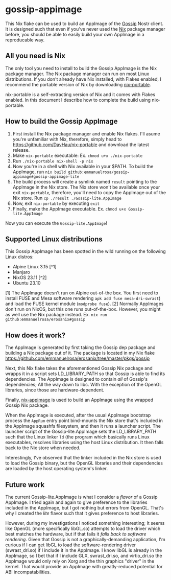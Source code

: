# gossip-appimage

This Nix flake can be used to build an AppImage of the [Gossip](https://github.com/mikedilger/gossip) Nostr client. It is designed such that even if you've never used the [Nix](https://nixos.org/) package manager before, you should be able to easily build your own AppImage in a reproducable way.

## All you need is Nix

The only tool you need to install to build the Gossip AppImage is the Nix package manager. The Nix package manager can run on most Linux distributions. If you don't already have Nix installed, with Flakes enabled, I recommend the portable version of Nix by downloading [nix-portable](https://github.com/DavHau/nix-portable). 

nix-portable is a self-extracting version of Nix and it comes with Flakes enabled. In this document I describe how to complete the build using nix-portable.

## How to build the Gossip AppImage

1. First install the Nix package manager and enable Nix flakes. I'll asume you're unfamiliar with Nix, therefore, simply head to https://github.com/DavHau/nix-portable and download the latest release.
2. Make `nix-portable` executable: Ex. `chmod u+x ./nix-portable`
3. Run `./nix-portable nix-shell -p nix`
4. Now you're in a shell with Nix available in your $PATH. To build the AppImage, run `nix build github:emmanuelrosa/gossip-appimage#gossip-appimage-lite`
5. The build process will create a symlink named `result` pointing to the AppImage in the Nix store. The Nix store won't be available once your exit `nix-portable`, therefore, you'll need to copy the AppImage out of the Nix store. Run `cp ./result ./Gossip-lite.AppImage`
6. Now, exit `nix-portable` by executing `exit`
7. Finally, make the AppImage executable. Ex. `chmod u+x Gossip-lite.AppImage`

Now you can execute the `Gossip-lite.AppImage`!

## Supported Linux distributions

This Gossip AppImage has been spotted in the wild running on the following Linux distros:

- Alpine Linux 3.15 [^1]
- Manjaro
- NixOS 23.11 [^2]
- Ubuntu 23.10

[1] The AppImage doesn't run on Alpine out-of-the box. You first need to install FUSE and Mesa software rendering `apk add fuse mesa-dri-swrast`) and load the FUSE kernel module (`modprobe fuse`).
[2] Normally AppImages don't run on NixOS, but this one runs out-of-the-box. However, you might as well use the Nix package instead. Ex. `nix run github:emmanuelrosa/erosanix#gossip`

## How does it work?

The AppImage is generated by first taking the Gossip dep package and building a Nix package out of it. The package is located in my Nix flake https://github.com/emmanuelrosa/erosanix/tree/master/pkgs/gossip

Next, this Nix flake takes the aforementioned Gossip Nix package and wrapps it in a script sets LD_LIBRARY_PATH so that Gossip is able to find its dependencies. The AppImage is designed to contain *all* of Gossip's dependencies; All the way down to libc. With the exception of the OpenGL libraries, since those are hardware-dependent.

Finally, [nix-appimage](https://github.com/ralismark/nix-appimage) is used to build an AppImage using the wrapped Gossip Nix package.

When the AppImage is executed, after the usual AppImage bootstrap process the `AppRun` entry point bind-mounts the Nix store that's included in the AppImage squashfs filesystem, and then it runs a launcher script. The launcher script of the Gossip-lite.AppImage sets the LD_LIBRARY_PATH such that the Linux linker `ld` (the program which basically runs Linux executables, resolves libraries using the host Linux distribution. It then falls back to the Nix store when needed. 

Interestingly, I've observed that the linker included in the Nix store is used to load the Gossip binary, but the OpenGL libraries and their dependencies are loaded by the host operating system's linker.

## Future work

The current Gossip-lite.AppImage is what I consider a *flavor* of a Gossip AppImage. I tried again and again to give preference to the libraries included in the AppImage, but I got nothing but errors from OpenGL. That's why I created the *lite* flavor such that it gives preference to host libraries.

However, during my investigations I noticed something interesting; It seems like OpenGL (more specifically libGL.so) attempts to load the driver which best matches the hardware, but if that fails it *falls back to software rendering*. Given that Gossip is not a graphically-demanding application, I'm curious if I can get libGL to load the software-rendering driver (swrast_dri.so) if I include it in the AppImage. I know libGL is already in the AppImage, so I bet that if I include GLX, swrast_dri.so, and virtio_dri.so the AppImage would only rely on Xorg and the thin graphics "driver" in the kernel. That would provide an AppImage with greatly-reduced potential for ABI incompatabilities.
